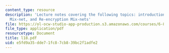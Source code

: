 ```yaml
---
content_type: resource
description: 'Lecture notes covering the following topics: introduction, decryption
  Mix-net, and Re-encryption Mix-nets'
file: https://ol-ocw-studio-app-production.s3.amazonaws.com/courses/6-897-selected-topics-in-cryptography-spring-2004/e5fd9a35dde71fc87cb839bc2f1adfe2_l18.pdf
file_type: application/pdf
resourcetype: Document
title: l18.pdf
uid: e5fd9a35-dde7-1fc8-7cb8-39bc2f1adfe2
---
```

